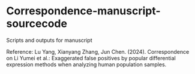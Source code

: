 # Correspondence-manuscript-sourcecode

Scripts and outputs for manuscript

Reference: Lu Yang, Xianyang Zhang, Jun Chen. (2024). Correspondence on Li Yumei et al.: Exaggerated false positives by popular differential expression methods when analyzing human population samples. 